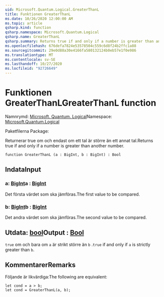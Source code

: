 ```yaml
---
uid: Microsoft.Quantum.Logical.GreaterThanL
title: Funktionen GreaterThanL
ms.date: 10/26/2020 12:00:00 AM
ms.topic: article
qsharp.kind: function
qsharp.namespace: Microsoft.Quantum.Logical
qsharp.name: GreaterThanL
qsharp.summary: Returns true if and only if a number is greater than another number.
ms.openlocfilehash: 676defa7824e53578504c559c6d8f24b2ffc1a88
ms.sourcegitcommit: 29e0d88a30e4166fa580132124b0eb57e1f0e986
ms.translationtype: MT
ms.contentlocale: sv-SE
ms.lasthandoff: 10/27/2020
ms.locfileid: "92726649"
---
```

# <a name="greaterthanl-function"></a><span data-ttu-id="4640b-102">Funktionen GreaterThanL</span><span class="sxs-lookup"><span data-stu-id="4640b-102">GreaterThanL function</span></span>

<span data-ttu-id="4640b-103">Namnrymd: [Microsoft. Quantum. Logical](xref:Microsoft.Quantum.Logical)</span><span class="sxs-lookup"><span data-stu-id="4640b-103">Namespace: [Microsoft.Quantum.Logical](xref:Microsoft.Quantum.Logical)</span></span>

<span data-ttu-id="4640b-104">Paketfilerna [](https://nuget.org/packages/)</span><span class="sxs-lookup"><span data-stu-id="4640b-104">Package: [](https://nuget.org/packages/)</span></span>


<span data-ttu-id="4640b-105">Returnerar true om och endast om ett tal är större än ett annat tal.</span><span class="sxs-lookup"><span data-stu-id="4640b-105">Returns true if and only if a number is greater than another number.</span></span>

```qsharp
function GreaterThanL (a : BigInt, b : BigInt) : Bool
```


## <a name="input"></a><span data-ttu-id="4640b-106">Indata</span><span class="sxs-lookup"><span data-stu-id="4640b-106">Input</span></span>

### <a name="a--bigint"></a><span data-ttu-id="4640b-107">a: [BigInt](xref:microsoft.quantum.lang-ref.bigint)</span><span class="sxs-lookup"><span data-stu-id="4640b-107">a : [BigInt](xref:microsoft.quantum.lang-ref.bigint)</span></span>

<span data-ttu-id="4640b-108">Det första värdet som ska jämföras.</span><span class="sxs-lookup"><span data-stu-id="4640b-108">The first value to be compared.</span></span>


### <a name="b--bigint"></a><span data-ttu-id="4640b-109">b: [BigInt](xref:microsoft.quantum.lang-ref.bigint)</span><span class="sxs-lookup"><span data-stu-id="4640b-109">b : [BigInt](xref:microsoft.quantum.lang-ref.bigint)</span></span>

<span data-ttu-id="4640b-110">Det andra värdet som ska jämföras.</span><span class="sxs-lookup"><span data-stu-id="4640b-110">The second value to be compared.</span></span>



## <a name="output--bool"></a><span data-ttu-id="4640b-111">Utdata: [bool](xref:microsoft.quantum.lang-ref.bool)</span><span class="sxs-lookup"><span data-stu-id="4640b-111">Output : [Bool](xref:microsoft.quantum.lang-ref.bool)</span></span>

<span data-ttu-id="4640b-112">`true` om och bara om `a` är strikt större än `b` .</span><span class="sxs-lookup"><span data-stu-id="4640b-112">`true` if and only if `a` is strictly greater than `b`.</span></span>

## <a name="remarks"></a><span data-ttu-id="4640b-113">Kommentarer</span><span class="sxs-lookup"><span data-stu-id="4640b-113">Remarks</span></span>

<span data-ttu-id="4640b-114">Följande är likvärdiga:</span><span class="sxs-lookup"><span data-stu-id="4640b-114">The following are equivalent:</span></span>

```Q#
let cond = a > b;
let cond = GreaterThanL(a, b);
```